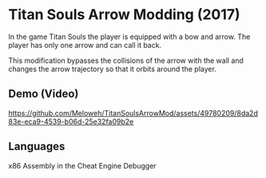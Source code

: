 # Titan Souls Arrow Modding (2017)

In the game Titan Souls the player is equipped with a bow and arrow.
The player has only one arrow and can call it back.

This modification bypasses the collisions of the arrow with the wall and
changes the arrow trajectory so that it orbits around the player.

## Demo (Video)

https://github.com/Meloweh/TitanSoulsArrowMod/assets/49780209/8da2d83e-eca9-4539-b06d-25e32fa09b2e

## Languages

x86 Assembly in the Cheat Engine Debugger
